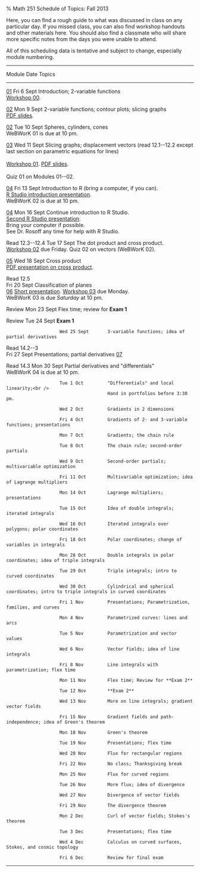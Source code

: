 % Math 251 Schedule of Topics: Fall 2013 

Here, you can find a rough guide to what was discussed in class on any
particular day. If you missed class, you can also find workshop handouts
and other materials here. You should also find a classmate who will share
more specific notes from the days you were unable to attend.

All of this scheduling data is tentative and subject to change, especially
module numbering.

-------------------------------------------------------------------------------------------
 Module                   Date           Topics 
------------------   --------------     ---------------------------------------------------
  [01][m01]             Fri 6 Sept        Introduction; 2-variable functions <br />
                                          [Workshop 00][w00].
                                                                           
  [02][m02]             Mon 9 Sept        2-variable functions; contour plots; slicing graphs <br />
                                          [PDF slides][d01].
               
  [02][m02]             Tue 10 Sept       Spheres, cylinders, cones <br />
                                          WeBWorK 01 is due at 10 pm.
                                          
  [03][m03]             Wed 11 Sept       Slicing graphs; displacement vectors (read 12.1--12.2 except last section on parametric equations for lines) <br />  
                                          [Workshop 01][w01]. [PDF slides][d02]. <br />  
                                          Quiz 01 on Modules 01--02.            
         
  [04][m04]             Fri 13 Sept       Introduction to R (bring a computer, if you can). <br />
                                          [R Studio introduction presentation][d03]. <br />
                                          WeBWorK 02 is due at 10 pm.
         
  [04][m04]             Mon 16 Sept       Continue introduction to R Studio. <br />
                                          [Second R Studio presentation][d04]. <br />
                                          Bring your computer if possible. <br />
                                          See Dr. Rosoff any time for help with R Studio.
                                                                                
  Read 12.3--12.4       Tue 17 Sept       The dot product and cross product. <br />
                                          [Workshop 02][w02] due Friday.
                                          Quiz 02 on vectors (WeBWorK 02). 
                                                                                              
  [05][m05]             Wed 18 Sept       Cross product <br />
                                          [PDF presentation on cross product][d05].
                                                                                      
  Read 12.5 <br />      Fri 20 Sept       Classification of planes <br />
  [06][m06]                               [Short presentation][d06].
                                          [Workshop 03][w03] due Monday. <br />
                                          WeBWorK 03 is due *Saturday* at 10 pm.

  Review                Mon 23 Sept       Flex time; review for **Exam 1**
                                          
  Review                Tue 24 Sept       **Exam 1**
                                          
                        Wed 25 Sept       3-variable functions; idea of partial derivatives
                                                                                
  Read 14.2--3 <br />   Fri 27 Sept       Presentations; partial derivatives
  [07][m07]

  Read 14.3             Mon 30 Sept       Partial derivatives and "differentials" <br />
                                          WeBWorK 04 is due at 10 pm.

                        Tue 1 Oct         "Differentials" and local linearity;<br />
                                          Hand in portfolios before 3:30 pm.
                                                                                
                        Wed 2 Oct         Gradients in 2 dimensions 
                                                                                
                        Fri 4 Oct         Gradients of 2- and 3-variable functions; presentations
                                                                                
                        Mon 7 Oct         Gradients; the chain rule
                                                                                
                        Tue 8 Oct         The chain rule; second-order partials
                                                                                
                        Wed 9 Oct         Second-order partials; multivariable optimization
                                                                                
                        Fri 11 Oct        Multivariable optimization; idea of Lagrange multipliers
                                                                                                            
                        Mon 14 Oct        Lagrange multipliers; presentations
                                                                                
                        Tue 15 Oct        Idea of double integrals; iterated integrals
                                                                                                                              
                        Wed 16 Oct        Iterated integrals over polygons; polar coordinates
                                                                                
                        Fri 18 Oct        Polar coordinates; change of variables in integrals
                                                                                                           
                        Mon 28 Oct        Double integrals in polar coordinates; idea of triple integrals
                                                                                           
                        Tue 29 Oct        Triple integrals; intro to curved coordinates
                                                                                
                        Wed 30 Oct        Cylindrical and spherical coordinates; intro to triple integrals in curved coordinates 
                                                                                
                        Fri 1 Nov         Presentations; Parametrization, families, and curves
                                          
                        Mon 4 Nov         Parametrized curves: lines and arcs
                                          
                        Tue 5 Nov         Parametrization and vector values
                                                                                
                        Wed 6 Nov         Vector fields; idea of line integrals
                                                                                                                      
                        Fri 8 Nov         Line integrals with parametrization; flex time
                                                                                
                        Mon 11 Nov        Flex time; Review for **Exam 2**
                                          
                        Tue 12 Nov        **Exam 2**
                                          
                        Wed 13 Nov        More on line integrals; gradient vector fields
                                                                                
                        Fri 15 Nov        Gradient fields and path-independence; idea of Green's theorem
                                                                                
                        Mon 18 Nov        Green's theorem
                                                                                
                        Tue 19 Nov        Presentations; flex time 
                                                                                                                      
                        Wed 20 Nov        Flux for rectangular regions
                                                                                
                        Fri 22 Nov        No class; Thanksgiving break
                                                                                
                        Mon 25 Nov        Flux for curved regions
                                                                                
                        Tue 26 Nov        More flux; idea of divergence
                                                                                
                        Wed 27 Nov        Divergence of vector fields
                                                                                
                        Fri 29 Nov        The divergence theorem
                                                                                
                        Mon 2 Dec         Curl of vector fields; Stokes's theorem
                                                                                
                        Tue 3 Dec         Presentations; flex time
                                                                                                                      
                        Wed 4 Dec         Calculus on curved surfaces, Stokes, and cosmic topology
                                                                                
                        Fri 6 Dec         Review for final exam
---------------------------------------------------------------------------------------------

[m01]: modules/01/Module.html
[m02]: modules/02/Module.html
[m03]: modules/03/Module.html
[m04]: modules/04/Module.html
[m05]: modules/05/Module.html
[m06]: modules/06/Module.html
[m07]: modules/07/Module.html
[m08]: modules/08/Module.html
[m09]: modules/09/Module.html
[m10]: modules/10/Module.html
[m11]: modules/11/Module.html
[m12]: modules/12/Module.html
[m13]: modules/13/Module.html
[m14]: modules/14/Module.html
[m15]: modules/15/Module.html
[m16]: modules/16/Module.html

[w00]: workshops/00/Workshop.pdf
[w01]: workshops/01/Workshop.pdf
[w02]: workshops/02/Workshop.pdf
[w03]: workshops/03/Workshop.pdf
[w04]: workshops/04/Workshop.pdf
[w05]: workshops/05/Workshop.pdf
[w06]: workshops/06/Workshop.pdf
[w07]: workshops/07/Workshop.pdf
[w08]: workshops/08/Workshop.pdf
[w09]: workshops/09/Workshop.pdf
[w10]: workshops/10/Workshop.pdf
[w11]: workshops/11/Workshop.pdf
[w12]: workshops/12/Workshop.pdf
[w13]: workshops/13/Workshop.pdf
[w14]: workshops/14/Workshop.pdf
[w15]: workshops/15/Workshop.pdf
[w16]: workshops/16/Workshop.pdf

[d01]: decks/01/Deck.pdf
[d02]: decks/02/Deck.pdf
[d03]: decks/03/Deck.pdf
[d04]: decks/04/Deck.pdf
[d05]: decks/05/Deck.pdf
[d06]: decks/06/Deck.pdf
[d07]: decks/07/Deck.pdf
[d08]: decks/08/Deck.pdf
[d09]: decks/09/Deck.pdf
[d10]: decks/10/Deck.pdf
[d11]: decks/11/Deck.pdf
[d12]: decks/12/Deck.pdf
[d13]: decks/13/Deck.pdf
[d14]: decks/14/Deck.pdf
[d15]: decks/15/Deck.pdf
[d16]: decks/16/Deck.pdf
